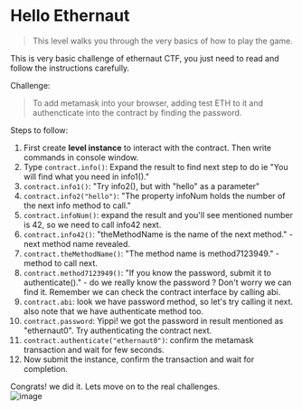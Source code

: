 # Hello Ethernaut
> This level walks you through the very basics of how to play the game.

This is very basic challenge of ethernaut CTF, you just need to read and follow the instructions carefully.

Challenge: 
> To add metamask into your browser, adding test ETH to it and authencticate into the contract by finding the password.

Steps to follow: 

1.  First create **level instance** to interact with the contract. Then write commands in console window.
2.  Type ```contract.info()```: Expand the result to find next step to do ie  "You will find what you need in info1()."
3.  ```contract.info1()```: "Try info2(), but with \"hello\" as a parameter"
4. ```contract.info2("hello")```: "The property infoNum holds the number of the next info method to call."
5. ```contract.infoNum()```: expand the result and you'll see mentioned  number is 42, so we need to call info42 next.
6. ```contract.info42()```: "theMethodName is the name of the next method." - next method name revealed.
7. ```contract.theMethodName()```: "The method name is method7123949." - method to call next.
8. ```contract.method7123949()```: "If you know the password, submit it to authenticate()." - do we really know the password
? Don't worry we can find it. Remember we can check the contract interface by calling abi. 
9. ```contract.abi```: look we have password method, so let's try calling it next. also note that we have authenticate method too.
10. ```contract.password```: Yippi! we got the password in result mentioned as "ethernaut0". Try authenticating the contract next.
11. ```contract.authenticate("ethernaut0")```: confirm the metamask transaction and wait for few seconds.
12. Now submit the instance, confirm the transaction and wait for completion.

Congrats! we did it. Lets move on to the real challenges.  
![image](https://user-images.githubusercontent.com/15854015/151848427-94229470-8436-49d9-8c3b-2617f0e43409.png)
